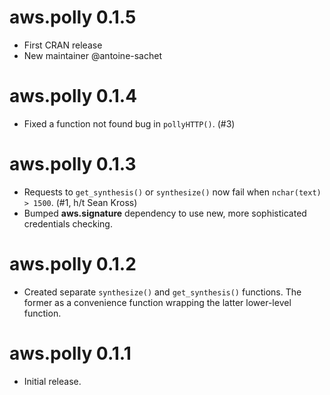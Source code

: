 # aws.polly 0.1.5

* First CRAN release
* New maintainer @antoine-sachet

# aws.polly 0.1.4

* Fixed a function not found bug in `pollyHTTP()`. (#3)

# aws.polly 0.1.3

* Requests to `get_synthesis()` or `synthesize()` now fail when `nchar(text) > 1500`. (#1, h/t Sean Kross)
* Bumped **aws.signature** dependency to use new, more sophisticated credentials checking.

# aws.polly 0.1.2

* Created separate `synthesize()` and `get_synthesis()` functions. The former as a convenience function wrapping the latter lower-level function.

# aws.polly 0.1.1

* Initial release.

